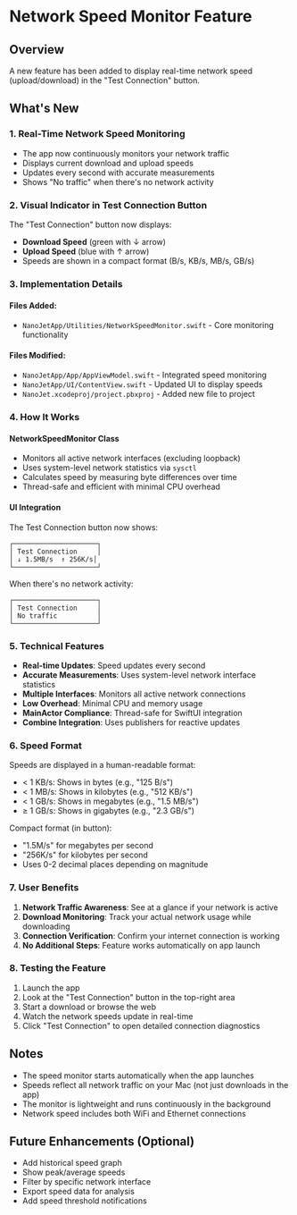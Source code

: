 # Network Speed Monitor Feature

## Overview
A new feature has been added to display real-time network speed (upload/download) in the "Test Connection" button.

## What's New

### 1. Real-Time Network Speed Monitoring
- The app now continuously monitors your network traffic
- Displays current download and upload speeds
- Updates every second with accurate measurements
- Shows "No traffic" when there's no network activity

### 2. Visual Indicator in Test Connection Button
The "Test Connection" button now displays:
- **Download Speed** (green with ↓ arrow)
- **Upload Speed** (blue with ↑ arrow)
- Speeds are shown in a compact format (B/s, KB/s, MB/s, GB/s)

### 3. Implementation Details

#### Files Added:
- `NanoJetApp/Utilities/NetworkSpeedMonitor.swift` - Core monitoring functionality

#### Files Modified:
- `NanoJetApp/App/AppViewModel.swift` - Integrated speed monitoring
- `NanoJetApp/UI/ContentView.swift` - Updated UI to display speeds
- `NanoJet.xcodeproj/project.pbxproj` - Added new file to project

### 4. How It Works

#### NetworkSpeedMonitor Class
- Monitors all active network interfaces (excluding loopback)
- Uses system-level network statistics via `sysctl`
- Calculates speed by measuring byte differences over time
- Thread-safe and efficient with minimal CPU overhead

#### UI Integration
The Test Connection button now shows:
```
┌─────────────────────┐
│ Test Connection     │
│ ↓ 1.5MB/s  ↑ 256K/s│
└─────────────────────┘
```

When there's no network activity:
```
┌─────────────────────┐
│ Test Connection     │
│ No traffic          │
└─────────────────────┘
```

### 5. Technical Features

- **Real-time Updates**: Speed updates every second
- **Accurate Measurements**: Uses system-level network interface statistics
- **Multiple Interfaces**: Monitors all active network connections
- **Low Overhead**: Minimal CPU and memory usage
- **MainActor Compliance**: Thread-safe for SwiftUI integration
- **Combine Integration**: Uses publishers for reactive updates

### 6. Speed Format
Speeds are displayed in a human-readable format:
- < 1 KB/s: Shows in bytes (e.g., "125 B/s")
- < 1 MB/s: Shows in kilobytes (e.g., "512 KB/s")  
- < 1 GB/s: Shows in megabytes (e.g., "1.5 MB/s")
- ≥ 1 GB/s: Shows in gigabytes (e.g., "2.3 GB/s")

Compact format (in button):
- "1.5M/s" for megabytes per second
- "256K/s" for kilobytes per second
- Uses 0-2 decimal places depending on magnitude

### 7. User Benefits

1. **Network Traffic Awareness**: See at a glance if your network is active
2. **Download Monitoring**: Track your actual network usage while downloading
3. **Connection Verification**: Confirm your internet connection is working
4. **No Additional Steps**: Feature works automatically on app launch

### 8. Testing the Feature

1. Launch the app
2. Look at the "Test Connection" button in the top-right area
3. Start a download or browse the web
4. Watch the network speeds update in real-time
5. Click "Test Connection" to open detailed connection diagnostics

## Notes

- The speed monitor starts automatically when the app launches
- Speeds reflect all network traffic on your Mac (not just downloads in the app)
- The monitor is lightweight and runs continuously in the background
- Network speed includes both WiFi and Ethernet connections

## Future Enhancements (Optional)

- Add historical speed graph
- Show peak/average speeds
- Filter by specific network interface
- Export speed data for analysis
- Add speed threshold notifications

